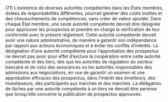 (71) L’existence de diverses autorités compétentes dans les États membres, dotées de responsabilités différentes, pourrait générer des coûts inutiles et des chevauchements de compétences, sans créer de valeur ajoutée. Dans chaque État membre, une seule autorité compétente devrait être désignée pour approuver les prospectus et prendre en charge la vérification de leur conformité avec le présent règlement. Cette autorité compétente devrait avoir une nature administrative, de manière à garantir son indépendance par rapport aux acteurs économiques et à éviter les conflits d’intérêts. La désignation d’une autorité compétente pour l’approbation des prospectus ne devrait pas avoir pour effet d’exclure la coopération entre cette autorité compétente et des tiers, tels que les autorités de régulation du secteur bancaire et de celui des assurances ou les autorités responsables des admissions aux négociations, en vue de garantir un examen et une approbation efficaces des prospectus, dans l’intérêt des émetteurs, des investisseurs, des participants aux marchés et des marchés. La délégation de tâches par une autorité compétente à un tiers ne devrait être permise que lorsqu’elle concerne la publication de prospectus approuvés.